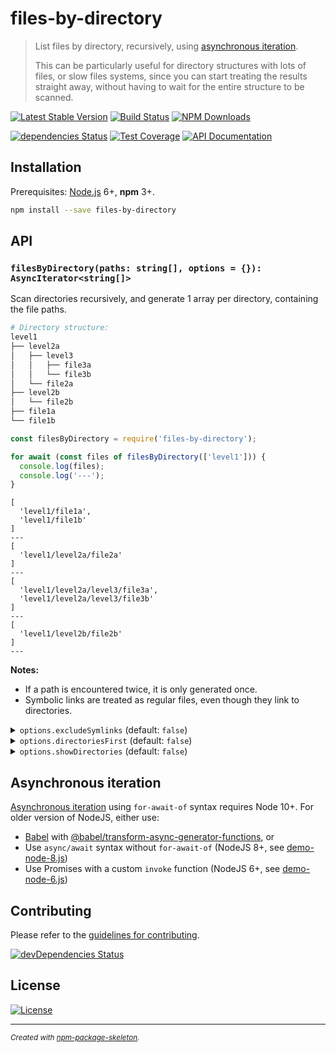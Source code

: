 # files-by-directory

> List files by directory, recursively, using [asynchronous iteration].
>
> This can be particularly useful for directory structures with lots of files, or slow files
> systems, since you can start treating the results straight away, without having to wait for the
> entire structure to be scanned.

[![Latest Stable Version](https://img.shields.io/npm/v/files-by-directory.svg)](https://www.npmjs.com/package/files-by-directory)
[![Build Status](https://img.shields.io/travis/amercier/files-by-directory/master.svg)](https://travis-ci.org/amercier/files-by-directory)
[![NPM Downloads](https://img.shields.io/npm/dm/files-by-directory.svg)](https://www.npmjs.com/package/files-by-directory)

[![dependencies Status](https://david-dm.org/amercier/files-by-directory/status.svg)](https://david-dm.org/amercier/files-by-directory)
[![Test Coverage](https://img.shields.io/codecov/c/github/amercier/files-by-directory/master.svg)](https://codecov.io/github/amercier/files-by-directory?branch=master)
[![API Documentation](https://doc.esdoc.org/github.com/amercier/files-by-directory/badge.svg)](https://doc.esdoc.org/github.com/amercier/files-by-directory/)

## Installation

Prerequisites: [Node.js](https://nodejs.org/) 6+, **npm** 3+.

```bash
npm install --save files-by-directory
```

## API

### `filesByDirectory(paths: string[], options = {}): AsyncIterator<string[]>`

Scan directories recursively, and generate 1 array per directory, containing the file paths.

```bash
# Directory structure:
level1
├── level2a
│   ├── level3
│   │   ├── file3a
│   │   └── file3b
│   └── file2a
├── level2b
│   └── file2b
├── file1a
└── file1b
```

```js
const filesByDirectory = require('files-by-directory');

for await (const files of filesByDirectory(['level1'])) {
  console.log(files);
  console.log('---');
}
```

```
[
  'level1/file1a',
  'level1/file1b'
]
---
[
  'level1/level2a/file2a'
]
---
[
  'level1/level2a/level3/file3a',
  'level1/level2a/level3/file3b'
]
---
[
  'level1/level2b/file2b'
]
---
```

**Notes:**

- If a path is encountered twice, it is only generated once.
- Symbolic links are treated as regular files, even though they link to directories.

<details>
  <summary><code>options.excludeSymlinks</code> (default: <code>false</code>)</summary>

When set to `true`, excludes symbolic links from results:

```bash
# Directory structure:
level1
├── level2a
│   ├── file2a
│   └── file2b
├── level2b -> level2a
├── file1a
└── file1b -> file1a
```

```js
for await (const files of filesByDirectory(['level1']/*, { excludeSymlinks: false }*/} )) {
  console.log(files);
}
// [ 'level1/level2b', 'level1/file1a', 'level1/file1b' ]
// [ 'level1/level2a/file2a', 'level1/level2a/file2b' ]

for await (const files of filesByDirectory(['level1'], { excludeSymlinks: true })) {
  console.log(files);
}
// [ 'level1/file1a', 'level1/file1b' ]
// [ 'level1/level2a/file2a', 'level1/level2a/file2b' ]
```

</details>

<details>
  <summary><code>options.directoriesFirst</code> (default: <code>false</code>)</summary>

When set to `true`, proceed directories (recursively) before files.

```bash
# Directory structure:
level1
├── level2a
│   ├── level3
│   │   ├── file3a
│   │   └── file3b
│   └── file2a
├── level2b
│   └── file2b
├── file1a
└── file1b
```

```js
for await (const files of filesByDirectory(['level1']/*, { directoriesFirst: false }*/} )) {
  console.log(files);
}
// [ 'level1/file1a', 'level1/file1b' ]
// [ 'level1/level2a/file2a' ]
// [ 'level1/level2a/level3/file3a', 'level1/level2a/level3/file3b' ]
// [ 'level1/level2b/file2b' ]

for await (const files of filesByDirectory(['level1'], { directoriesFirst: true })) {
  console.log(files);
}
// [ 'level1/level2a/level3/file3a', 'level1/level2a/level3/file3b' ]
// [ 'level1/level2a/file2a' ]
// [ 'level1/level2b/file2b' ]
// [ 'level1/file1a', 'level1/file1b' ]
```

</details>

<details>
  <summary><code>options.showDirectories</code> (default: <code>false</code>)</summary>

When set to `true`, includes an entry containing the directory.

```bash
# Directory structure:
level1
├── level2
│   ├── file2a
│   └── file2b
├── file1a
└── file1b
```

```js
for await (const files of filesByDirectory(['level1']/*, { showDirectories: false }*/} )) {
  console.log(files);
}
// [ 'level1/file1a', 'level1/file1b' ]
// [ 'level1/level2/file2a', 'level1/level2/file2b' ]

for await (const files of filesByDirectory(['level1'], { showDirectories: true })) {
  console.log(files);
}
// [ 'level1', 'level1/file1a', 'level1/file1b' ]
// [ 'level1/level2', 'level1/level2/file2a', 'level1/level2/file2b' ]

for await (const [directory, ...files] of filesByDirectory(['level1'], { showDirectories: true })) {
  console.log(directory, files);
}
// level1 [ 'level1/file1a', 'level1/file1b' ]
// level1/level2 [ 'level1/level2/file2a', 'level1/level2/file2b' ]
```

</details>

## Asynchronous iteration

[Asynchronous iteration] using `for-await-of` syntax requires Node 10+. For older version of NodeJS, either use:

- [Babel] with [@babel/transform-async-generator-functions], or
- Use `async/await` syntax without `for-await-of` (NodeJS 8+, see [demo-node-8.js](demo-node-8.js))
- Use Promises with a custom `invoke` function (NodeJS 6+, see [demo-node-6.js](demo-node-6.js))

## Contributing

Please refer to the [guidelines for contributing](./CONTRIBUTING.md).

[![devDependencies Status](https://david-dm.org/amercier/files-by-directory/dev-status.svg)](https://david-dm.org/amercier/files-by-directory?type=dev)

## License

[![License](https://img.shields.io/npm/l/files-by-directory.svg)](LICENSE.md)

---

[asynchronous iteration]: http://2ality.com/2016/10/asynchronous-iteration.html
[babel]: https://babeljs.io/
[@babel/transform-async-generator-functions]: https://babeljs.io/docs/en/babel-plugin-proposal-async-generator-functions

<sup>_Created with [npm-p&#97;ckage-skeleton](https://github.com/amercier/files-by-directory)._</sup>
